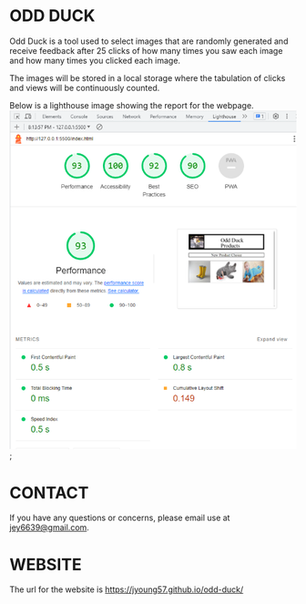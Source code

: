 # ODD DUCK

Odd Duck is a tool used to select images that are randomly generated and receive feedback after 25 clicks of how many times you saw each image and how many times you clicked each image.

The images will be stored in a local storage where the tabulation of clicks and views will be continuously counted.  

Below is a lighthouse image showing the report for the webpage. 
![lighthouse-lab13](images/odd-duck-lab13-lighthouse.png);

# CONTACT

If you have any questions or concerns, please email use at jey6639@gmail.com.

# WEBSITE

The url for the website is https://jyoung57.github.io/odd-duck/